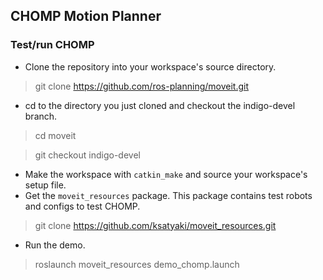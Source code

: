## CHOMP Motion Planner

### Test/run CHOMP

* Clone the repository into your workspace's source directory.

> git clone https://github.com/ros-planning/moveit.git

* cd to the directory you just cloned and checkout the indigo-devel branch.

> cd moveit

> git checkout indigo-devel

* Make the workspace with `catkin_make` and source your workspace's setup file.
* Get the `moveit_resources` package. This package contains test robots and configs to test CHOMP.

> git clone https://github.com/ksatyaki/moveit_resources.git

* Run the demo.

> roslaunch moveit_resources demo_chomp.launch
